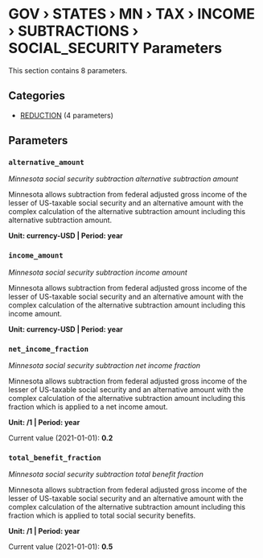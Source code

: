 # GOV › STATES › MN › TAX › INCOME › SUBTRACTIONS › SOCIAL_SECURITY Parameters

This section contains 8 parameters.

## Categories

- [REDUCTION](reduction/index.md) (4 parameters)

## Parameters

### `alternative_amount`
*Minnesota social security subtraction alternative subtraction amount*

Minnesota allows subtraction from federal adjusted gross income of the lesser of US-taxable social security and an alternative amount with the complex calculation of the alternative subtraction amount including this alternative subtraction amount.

**Unit: currency-USD | Period: year**


### `income_amount`
*Minnesota social security subtraction income amount*

Minnesota allows subtraction from federal adjusted gross income of the lesser of US-taxable social security and an alternative amount with the complex calculation of the alternative subtraction amount including this income amount.

**Unit: currency-USD | Period: year**


### `net_income_fraction`
*Minnesota social security subtraction net income fraction*

Minnesota allows subtraction from federal adjusted gross income of the lesser of US-taxable social security and an alternative amount with the complex calculation of the alternative subtraction amount including this fraction which is applied to a net income amout.

**Unit: /1 | Period: year**

Current value (2021-01-01): **0.2**


### `total_benefit_fraction`
*Minnesota social security subtraction total benefit fraction*

Minnesota allows subtraction from federal adjusted gross income of the lesser of US-taxable social security and an alternative amount with the complex calculation of the alternative subtraction amount including this fraction which is applied to total social security benefits.

**Unit: /1 | Period: year**

Current value (2021-01-01): **0.5**

